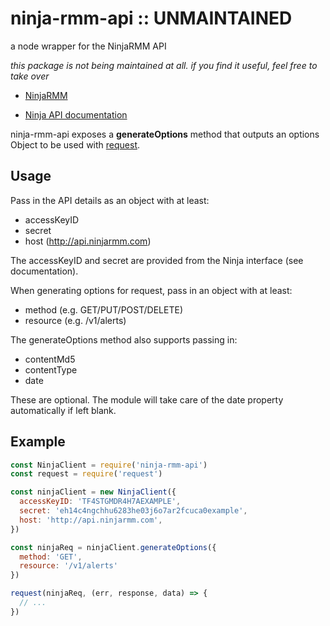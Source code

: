 # ninja-rmm-api :: UNMAINTAINED
a node wrapper for the NinjaRMM API

*this package is not being maintained at all. if you find it useful, feel free to take over*

* [NinjaRMM](http://ninjarmm.com)

* [Ninja API documentation](https://ninjarmm.com/dev-api/)

ninja-rmm-api exposes a **generateOptions** method that outputs an options Object to be used with [request](https://github.com/request/request).

## Usage

Pass in the API details as an object with at least:
* accessKeyID
* secret 
* host (http://api.ninjarmm.com)

The accessKeyID and secret are provided from the Ninja interface (see documentation).

When generating options for request, pass in an object with at least:
* method (e.g. GET/PUT/POST/DELETE)
* resource (e.g. /v1/alerts)

The generateOptions method also supports passing in:
* contentMd5
* contentType
* date

These are optional. The module will take care of the date property automatically if left blank.


## Example

```js
const NinjaClient = require('ninja-rmm-api')
const request = require('request')

const ninjaClient = new NinjaClient({
  accessKeyID: 'TF4STGMDR4H7AEXAMPLE',
  secret: 'eh14c4ngchhu6283he03j6o7ar2fcuca0example',
  host: 'http://api.ninjarmm.com',
})

const ninjaReq = ninjaClient.generateOptions({
  method: 'GET',
  resource: '/v1/alerts'
})

request(ninjaReq, (err, response, data) => {
  // ...
})
```
